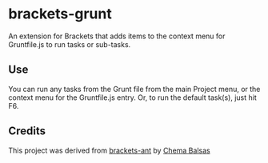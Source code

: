 brackets-grunt
==============

An extension for Brackets that adds items to the context menu for Gruntfile.js to run tasks or sub-tasks.

## Use
You can run any tasks from the Grunt file from the main Project menu, or the context menu for the Gruntfile.js entry.
Or, to run the default task(s), just hit F6.

## Credits
This project was derived from [brackets-ant](https://github.com/jbalsas/brackets-ant) by [Chema Balsas](https://github.com/jbalsas)
